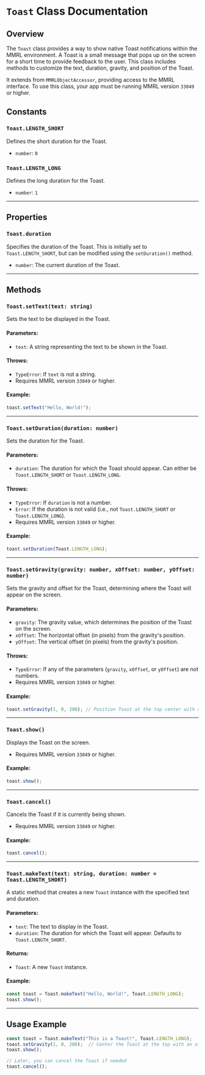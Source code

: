 # `Toast` Class Documentation

## Overview
The `Toast` class provides a way to show native Toast notifications within the MMRL environment. A Toast is a small message that pops up on the screen for a short time to provide feedback to the user. This class includes methods to customize the text, duration, gravity, and position of the Toast.

It extends from `MMRLObjectAccessor`, providing access to the MMRL interface. To use this class, your app must be running MMRL version `33049` or higher.

## Constants

### `Toast.LENGTH_SHORT`
Defines the short duration for the Toast.

- `number`: `0`

### `Toast.LENGTH_LONG`
Defines the long duration for the Toast.

- `number`: `1`

---

## Properties

### `Toast.duration`
Specifies the duration of the Toast. This is initially set to `Toast.LENGTH_SHORT`, but can be modified using the `setDuration()` method.

- `number`: The current duration of the Toast.

---

## Methods

### `Toast.setText(text: string)`
Sets the text to be displayed in the Toast.

#### Parameters:
- `text`: A string representing the text to be shown in the Toast.

#### Throws:
- `TypeError`: If `text` is not a string.
- Requires MMRL version `33049` or higher.

#### Example:
```javascript
toast.setText("Hello, World!");
```

---

### `Toast.setDuration(duration: number)`
Sets the duration for the Toast.

#### Parameters:
- `duration`: The duration for which the Toast should appear. Can either be `Toast.LENGTH_SHORT` or `Toast.LENGTH_LONG`.

#### Throws:
- `TypeError`: If `duration` is not a number.
- `Error`: If the duration is not valid (i.e., not `Toast.LENGTH_SHORT` or `Toast.LENGTH_LONG`).
- Requires MMRL version `33049` or higher.

#### Example:
```javascript
toast.setDuration(Toast.LENGTH_LONG);
```

---

### `Toast.setGravity(gravity: number, xOffset: number, yOffset: number)`
Sets the gravity and offset for the Toast, determining where the Toast will appear on the screen.

#### Parameters:
- `gravity`: The gravity value, which determines the position of the Toast on the screen.
- `xOffset`: The horizontal offset (in pixels) from the gravity's position.
- `yOffset`: The vertical offset (in pixels) from the gravity's position.

#### Throws:
- `TypeError`: If any of the parameters (`gravity`, `xOffset`, or `yOffset`) are not numbers.
- Requires MMRL version `33049` or higher.

#### Example:
```javascript
toast.setGravity(1, 0, 200); // Position Toast at the top center with an offset.
```

---

### `Toast.show()`
Displays the Toast on the screen.

- Requires MMRL version `33049` or higher.

#### Example:
```javascript
toast.show();
```

---

### `Toast.cancel()`
Cancels the Toast if it is currently being shown.

- Requires MMRL version `33049` or higher.

#### Example:
```javascript
toast.cancel();
```

---

### `Toast.makeText(text: string, duration: number = Toast.LENGTH_SHORT)`
A static method that creates a new `Toast` instance with the specified text and duration.

#### Parameters:
- `text`: The text to display in the Toast.
- `duration`: The duration for which the Toast will appear. Defaults to `Toast.LENGTH_SHORT`.

#### Returns:
- `Toast`: A new `Toast` instance.

#### Example:
```javascript
const toast = Toast.makeText("Hello, World!", Toast.LENGTH_LONG);
toast.show();
```

---

## Usage Example

```javascript
const toast = Toast.makeText("This is a Toast!", Toast.LENGTH_LONG);
toast.setGravity(1, 0, 200);  // Center the Toast at the top with an offset
toast.show();

// Later, you can cancel the Toast if needed
toast.cancel();
```